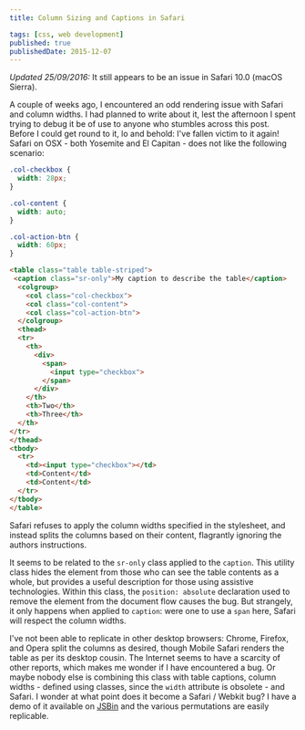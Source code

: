 ```yaml
---
title: Column Sizing and Captions in Safari

tags: [css, web development]
published: true
publishedDate: 2015-12-07
---
```



<p class="message">
  <em>Updated 25/09/2016:</em> It still appears to be an issue in Safari 10.0 (macOS Sierra).
</p>

A couple of weeks ago, I encountered an odd rendering issue with Safari and column widths. I had planned to write about it, lest the afternoon I spent trying to debug it be of use to anyone who stumbles across this post. Before I could get round to it, lo and behold: I've fallen victim to it again! Safari on OSX - both Yosemite and El Capitan - does not like the following scenario:

```css
.col-checkbox {
  width: 28px;
}

.col-content {
  width: auto;
}

.col-action-btn {
  width: 60px;
}
```

```html
<table class="table table-striped">
 <caption class="sr-only">My caption to describe the table</caption>
  <colgroup>
    <col class="col-checkbox">
    <col class="col-content">
    <col class="col-action-btn">
  </colgroup>
  <thead>
  <tr>
    <th>
      <div>
        <span>
          <input type="checkbox">
        </span>
      </div>
    </th>
    <th>Two</th>
    <th>Three</th>
  </th>
</tr>
</thead>
<tbody>
  <tr>
    <td><input type="checkbox"></td>
    <td>Content</td>
    <td>Content</td>
  </tr>
</tbody>
</table>
```

Safari refuses to apply the column widths specified in the stylesheet, and instead splits the columns based on their content, flagrantly ignoring the authors instructions.

It seems to be related to the `sr-only` class applied to the `caption`. This utility class hides the element from those who can see the table contents as a whole, but provides a useful description for those using assistive technologies. Within this class, the `position: absolute` declaration used to remove the element from the document flow causes the bug. But strangely, it only happens when applied to `caption`: were one to use a `span` here, Safari will respect the column widths.

<!-- ![Screenshot illustrating the table rendering bug in Safari](/public/img/src/safari-table-bug.png) -->

I've not been able to replicate in other desktop browsers: Chrome, Firefox, and Opera split the columns as desired, though Mobile Safari renders the table as per its desktop cousin. The Internet seems to have a scarcity of other reports, which makes me wonder if I have encountered a bug. Or maybe nobody else is combining this class with table captions, column widths - defined using classes, since the `width` attribute is obsolete - and Safari. I wonder at what point does it become a Safari / Webkit bug? I have a demo of it available on [JSBin](http://jsbin.com/sabisa/embed?html,output) and the various permutations are easily replicable.
